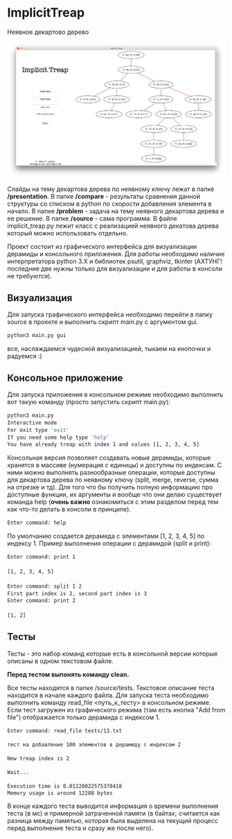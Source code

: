 # ImplicitTreap
Неявное декартово дерево

![:)](https://raw.githubusercontent.com/ElijahOvcharenko/ImplicitTreap/master/screens/screen_1.png?token=AVGJq_o_iW6NhWyHz6lPNGvuSFr3svAVks5aTWZWwA%3D%3D)

Слайды на тему декартова дерева по неявному ключу лежат в папке **/presentation**.
В папке **/compare** - результаты сравнения данной структуры со списком в python по скорости добавления элемента в начало.
В папке **/problem** - задача на тему неявного декартова дерева и ее решение.
В папке **/source** - сама программа.  В файле implicit_treap.py лежит класс с реализацией неявного декатова дерева который можно использовать отдельно.

Проект состоит из графического интерфейса для визуализации дерамиды и консольного приложения.
Для работы необходимо наличие интерпретатора python 3.X и библиотек psutil, graphviz, tkinter (АХТУНГ! последние две нужны только для визуализации и для работы в консоли не требуются).

## Визуализация 
Для запуска графического интерфейса необходимо перейти в папку source в проекте и выполнить скрипт main.py с аргументом gui.
```bash
python3 main.py gui
```
все, наслаждаемся чудесной визуализацией, тыкаем на кнопочки и радуемся :)

## Консольное приложение 
Для запуска приложения в консольном режиме необходимо выполнить вот такую команду (просто запустить скрипт main.py):

``` bash
python3 main.py 
Interactive mode
For exit type 'exit'
If you need some help type 'help'
You have already treap with index 1 and values [1, 2, 3, 4, 5]
```

Консольная версия позволяет создавать новые дерамиды, которые хранятся в массиве (нумерация с единицы) и доступны по индексам. С ними можно выполнять разнообразные операции, которые доступны для декартова дерева по неявному ключу (split, merge, reverse, сумма на отрезке и тд). Для того что бы получить полную информацию про доступные функции, их аргументы и вообще что они делаю существует команда help (**очень важно** ознакомиться с этим разделом перед тем как что-то делать в консоли в принципе).

``` bash
Enter command: help
```

По умолчанию создается дерамида с элементами [1, 2, 3, 4, 5] по индексу 1.
Пример выполнения операции с дерамидой (split и print):

``` bash
Enter command: print 1

[1, 2, 3, 4, 5]

Enter command: split 1 2
First part index is 2, second part index is 3
Enter command: print 2

[1, 2]

```


## Тесты
Тесты - это набор команд которые есть в консольной версии которые описаны в одном текстовом файле.

__Перед тестом выпонять команду clean.__

Все тесты находятся в папке /source/tests. Текстовое описание теста находится в начале каждого файла. Для запуска теста необходимо выполнить команду read_file <путь_к_тесту> в консольном режиме. Если тест загружен из графического режима (там есть кнопка "Add from file") отображается только дерамида с индексом 1.

```
Enter command: read_file tests/13.txt

тест на добавление 100 элементов в дерамиду с индексом 2

New treap index is 2

Wait...

Execution time is 0.01228022575378418
Memory usage is around 12288 bytes
```

В конце каждого теста выводится информация о времени выполнения теста (в мс) и примерной затраченной памяти (в байтах; считается как разница между памятью, которая была выделена на текущий процесс перед выполнение теста и сразу же после него).











